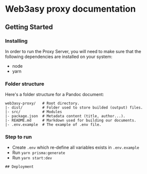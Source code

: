 # Web3asy proxy documentation

## Getting Started

### Installing

In order to run the Proxy Server, you will need to make sure that the following
dependencies are installed on your system:
- node
- yarn

### Folder structure

Here's a folder structure for a Pandoc document:

```
web3asy-proxy/   # Root directory.
|- dist/         # Folder used to store builded (output) files.
|- src/          # Modules
|- package.json  # Metadata content (title, author...).
|- README.md     # Markdown used for building our documents.
|- .env.example  # The example of .env file.
```

### Step to run
- Create `.env` which re-define all variables exists in `.env.example`
- Run `yarn prisma:generate`
- Run `yarn start:dev`

```
## Deployment
